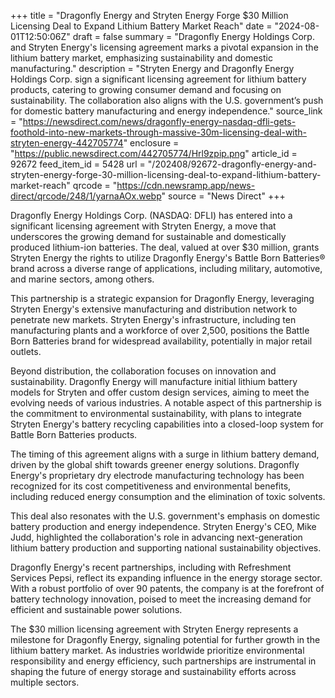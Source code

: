 +++
title = "Dragonfly Energy and Stryten Energy Forge $30 Million Licensing Deal to Expand Lithium Battery Market Reach"
date = "2024-08-01T12:50:06Z"
draft = false
summary = "Dragonfly Energy Holdings Corp. and Stryten Energy's licensing agreement marks a pivotal expansion in the lithium battery market, emphasizing sustainability and domestic manufacturing."
description = "Stryten Energy and Dragonfly Energy Holdings Corp. sign a significant licensing agreement for lithium battery products, catering to growing consumer demand and focusing on sustainability. The collaboration also aligns with the U.S. government’s push for domestic battery manufacturing and energy independence."
source_link = "https://newsdirect.com/news/dragonfly-energy-nasdaq-dfli-gets-foothold-into-new-markets-through-massive-30m-licensing-deal-with-stryten-energy-442705774"
enclosure = "https://public.newsdirect.com/442705774/Hrl9zpip.png"
article_id = 92672
feed_item_id = 5428
url = "/202408/92672-dragonfly-energy-and-stryten-energy-forge-30-million-licensing-deal-to-expand-lithium-battery-market-reach"
qrcode = "https://cdn.newsramp.app/news-direct/qrcode/248/1/yarnaAOx.webp"
source = "News Direct"
+++

<p>Dragonfly Energy Holdings Corp. (NASDAQ: DFLI) has entered into a significant licensing agreement with Stryten Energy, a move that underscores the growing demand for sustainable and domestically produced lithium-ion batteries. The deal, valued at over $30 million, grants Stryten Energy the rights to utilize Dragonfly Energy's Battle Born Batteries® brand across a diverse range of applications, including military, automotive, and marine sectors, among others.</p><p>This partnership is a strategic expansion for Dragonfly Energy, leveraging Stryten Energy's extensive manufacturing and distribution network to penetrate new markets. Stryten Energy's infrastructure, including ten manufacturing plants and a workforce of over 2,500, positions the Battle Born Batteries brand for widespread availability, potentially in major retail outlets.</p><p>Beyond distribution, the collaboration focuses on innovation and sustainability. Dragonfly Energy will manufacture initial lithium battery models for Stryten and offer custom design services, aiming to meet the evolving needs of various industries. A notable aspect of this partnership is the commitment to environmental sustainability, with plans to integrate Stryten Energy's battery recycling capabilities into a closed-loop system for Battle Born Batteries products.</p><p>The timing of this agreement aligns with a surge in lithium battery demand, driven by the global shift towards greener energy solutions. Dragonfly Energy's proprietary dry electrode manufacturing technology has been recognized for its cost competitiveness and environmental benefits, including reduced energy consumption and the elimination of toxic solvents.</p><p>This deal also resonates with the U.S. government's emphasis on domestic battery production and energy independence. Stryten Energy's CEO, Mike Judd, highlighted the collaboration's role in advancing next-generation lithium battery production and supporting national sustainability objectives.</p><p>Dragonfly Energy's recent partnerships, including with Refreshment Services Pepsi, reflect its expanding influence in the energy storage sector. With a robust portfolio of over 90 patents, the company is at the forefront of battery technology innovation, poised to meet the increasing demand for efficient and sustainable power solutions.</p><p>The $30 million licensing agreement with Stryten Energy represents a milestone for Dragonfly Energy, signaling potential for further growth in the lithium battery market. As industries worldwide prioritize environmental responsibility and energy efficiency, such partnerships are instrumental in shaping the future of energy storage and sustainability efforts across multiple sectors.</p>
